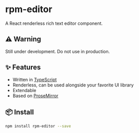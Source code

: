# rpm-editor
A React renderless rich text editor component.

## ⚠️ Warning
Still under development. Do not use in production.

## ✨ Features
- Written in [TypeScript](https://www.typescriptlang.org/)
- Renderless, can be used alongside your favorite UI library
- Extendable
- Based on [ProseMirror](http://prosemirror.net/)

## 📦 Install

```bash
npm install rpm-editor --save
```
